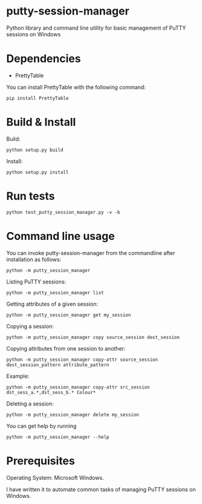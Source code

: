 # putty-session-manager
Python library and command line utility for basic management of PuTTY sessions on Windows
# Dependencies
- PrettyTable

You can install PrettyTable with the following command:

`pip install PrettyTable`
# Build & Install
Build:

`python setup.py build`

Install:

`python setup.py install`

# Run tests

`python test_putty_session_manager.py -v -b`

# Command line usage

You can invoke putty-session-manager from the commandline after installation as follows:

`python -m putty_session_manager`

Listing PuTTY sessions:

`python -m putty_session_manager list`

Getting attributes of a given session:

`python -m putty_session_manager get my_session`

Copying a session:

`python -m putty_session_manager copy source_session dest_session`

Copying attributes from one session to another:

`python -m putty_session_manager copy-attr source_session dest_session_pattern attribute_pattern`

Example:

`python -m putty_session_manager copy-attr src_session dst_sess_a.*,dst_sess_b.* Colour*`

Deleting a session:

`python -m putty_session_manager delete my_session`

You can get help by running

`python -m putty_session_manager --help`

# Prerequisites

Operating System: Microsoft Windows.

I have written it to automate common tasks of managing PuTTY sessions on Windows.
